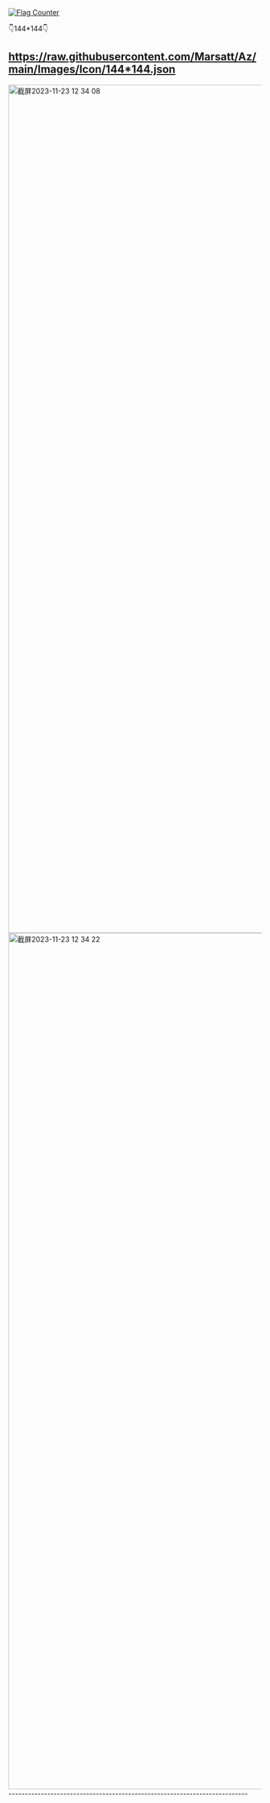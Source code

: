 <a href="https://info.flagcounter.com/vUje"><img src="https://s01.flagcounter.com/count2/vUje/bg_FFFFFF/txt_000000/border_CCCCCC/columns_2/maxflags_6/viewers_0/labels_1/pageviews_1/flags_0/percent_0/" alt="Flag Counter" border="0"></a>

👇144*144👇

https://raw.githubusercontent.com/Marsatt/Az/main/Images/Icon/144*144.json
--------------------------------------------------------------------------
<img width="1684" alt="截屏2023-11-23 12 34 08" src="https://github.com/Marsatt/Az/assets/62168278/0e55750c-756d-46fc-8557-bc74d0bdcead">
<img width="1700" alt="截屏2023-11-23 12 34 22" src="https://github.com/Marsatt/Az/assets/62168278/9a196395-4f32-4e0c-b192-44f34fd8943a">
--------------------------------------------------------------------------
